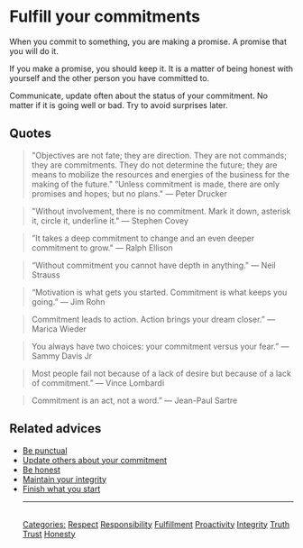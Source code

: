 # Fulfill your commitments

When you commit to something, you are making a promise. A promise that you will do it.

If you make a promise, you should keep it. It is a matter of being honest with yourself and the other person you have committed to.

Communicate, update often about the status of your commitment. No matter if it is going well or bad. Try to avoid surprises later.

## Quotes

> "Objectives are not fate; they are direction. They are not commands; they are commitments. They do not determine the future; they are means to mobilize the resources and energies of the business for the making of the future." ”Unless commitment is made, there are only promises and hopes; but no plans." ― Peter Drucker

> "Without involvement, there is no commitment. Mark it down, asterisk it, circle it, underline it." ― Stephen Covey

> ”It takes a deep commitment to change and an even deeper commitment to grow." ― Ralph Ellison

> “Without commitment you cannot have depth in anything." ― Neil Strauss

> “Motivation is what gets you started. Commitment is what keeps you going.” ― Jim Rohn

> Commitment leads to action. Action brings your dream closer.” ― Marica Wieder

> You always have two choices: your commitment versus your fear.” ― Sammy Davis Jr

> Most people fail not because of a lack of desire but because of a lack of commitment.” ― Vince Lombardi

> Commitment is an act, not a word.” ― Jean-Paul Sartre

## Related advices

- [Be punctual](../Be%20punctual/index.md)
- [Update others about your commitment](../Update%20others%20about%20your%20commitment/index.md)
- [Be honest](../Be%20honest/index.md)
- [Maintain your integrity](../Maintain%20your%20integrity/index.md)
- [Finish what you start](../Finish%20what%20you%20start/index.md)<hr/><br/>[Categories:](../Categories/index.md) [Respect](../Categories/Respect.md) [Responsibility](../Categories/Responsibility.md) [Fulfillment](../Categories/Fulfillment.md) [Proactivity](../Categories/Proactivity.md) [Integrity](../Categories/Integrity.md) [Truth](../Categories/Truth.md) [Trust](../Categories/Trust.md) [Honesty](../Categories/Honesty.md)